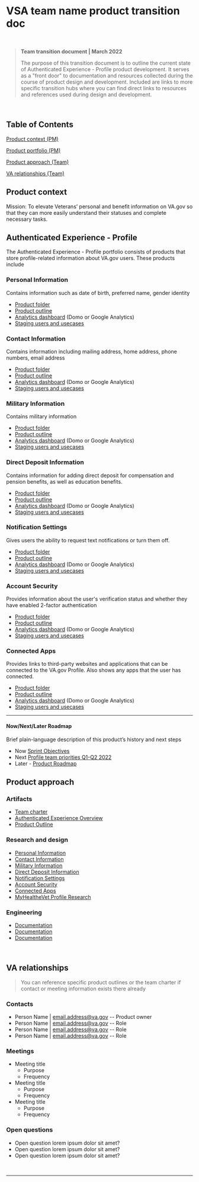 # VSA team name product transition doc

<br>

>**Team transition document | March 2022**
>
> The purpose of this transition document is to outline the current state of Authenticated Experience - Profile product development. It serves as a "front door" to documentation and resources collected during the course of product design and development. Included are links to more specific transition hubs where you can find direct links to resources and references used during design and development.

<br>

## Table of Contents
[Product context (PM)](#product-context)

[Product portfolio (PM)](#product-portfolio)

[Product approach (Team)](#product-approach)

[VA relationships (Team)](#va-relationships)

## Product context 
Mission: To elevate Veterans’ personal and benefit information on VA.gov so that they can more easily understand their statuses and complete necessary tasks. 


## Authenticated Experience - Profile
The Authenticated Experience - Profile portfolio consists of products that store profile-related information about VA.gov users.  These products include
### Personal Information
Contains information such as date of birth, preferred name, gender identity
- [Product folder]()
- [Product outline]()
- [Analytics dashboard]() (Domo or Google Analytics)
- [Staging users and usecases]()

### Contact Information
Contains information including mailing address, home address, phone numbers, email address
- [Product folder]()
- [Product outline]()
- [Analytics dashboard]() (Domo or Google Analytics)
- [Staging users and usecases]()

### Military Information
Contains military information 
- [Product folder]()
- [Product outline]()
- [Analytics dashboard]() (Domo or Google Analytics)
- [Staging users and usecases]()

### Direct Deposit Information
Contains information for adding direct deposit for compensation and pension benefits, as well as education benefits.
- [Product folder]()
- [Product outline]()
- [Analytics dashboard]() (Domo or Google Analytics)
- [Staging users and usecases]()

### Notification Settings
Gives users the ability to request text notifications or turn them off.
- [Product folder]()
- [Product outline]()
- [Analytics dashboard]() (Domo or Google Analytics)
- [Staging users and usecases]()

### Account Security
Provides information about the user's verification status and whether they have enabled 2-factor authentication
- [Product folder]()
- [Product outline]()
- [Analytics dashboard]() (Domo or Google Analytics)
- [Staging users and usecases]()

### Connected Apps
Provides links to third-party websites and applications that can be connected to the VA.gov Profile.  Also shows any apps that the user has connected.
- [Product folder]()
- [Product outline]()
- [Analytics dashboard]() (Domo or Google Analytics)
- [Staging users and usecases]()

<hr>

#### Now/Next/Later Roadmap
Brief plain-language description of this product’s history and next steps

- Now [Sprint Objectives](https://github.com/department-of-veterans-affairs/va.gov-team/tree/master/teams/vsa/teams/authenticated-experience/sprint-objectives/profile)
- Next [Profile team priorities Q1-Q2 2022](https://github.com/department-of-veterans-affairs/va.gov-team/blob/master/teams/vsa/teams/authenticated-experience/roadmap/team-priorities-profile-Q1-Q2-2022.md)
- Later - [Product Roadmap](https://github.com/department-of-veterans-affairs/va.gov-team/blob/master/teams/vsa/teams/authenticated-experience/roadmap/profile-roadmap.md)

## Product approach 

### Artifacts
- [Team charter](https://github.com/department-of-veterans-affairs/va.gov-team/blob/master/teams/vsa/teams/authenticated-experience/charter.md)
- [Authenticated Experience Overview](https://github.com/department-of-veterans-affairs/va.gov-team/blob/master/teams/vsa/teams/authenticated-experience/README.md)
- [Product Outline](https://github.com/department-of-veterans-affairs/va.gov-team/blob/master/teams/vsa/teams/authenticated-experience/product-outline.md)

### Research and design
- [Personal Information](https://github.com/department-of-veterans-affairs/va.gov-team/tree/master/products/identity-personalization/profile/personal-information)
- [Contact Information](https://github.com/department-of-veterans-affairs/va.gov-team/tree/master/products/identity-personalization/profile/contact-information)
- [Military Information](https://github.com/department-of-veterans-affairs/va.gov-team/tree/master/products/identity-personalization/profile/military-information)
- [Direct Deposit Information](https://github.com/department-of-veterans-affairs/va.gov-team/tree/master/products/identity-personalization/direct-deposit)
- [Notification Settings](https://github.com/department-of-veterans-affairs/va.gov-team/tree/master/products/identity-personalization/notifications)
- [Account Security](https://github.com/department-of-veterans-affairs/va.gov-team/tree/master/products/identity-personalization/profile/account-settings-V1)
- [Connected Apps](https://github.com/department-of-veterans-affairs/va.gov-team/tree/master/products/identity-personalization/profile/connected-apps-data)
- [MyHealtheVet Profile Research](https://github.com/department-of-veterans-affairs/va.gov-team/tree/master/products/identity-personalization/profile/mhv-profile-research)

### Engineering
- [Documentation]()
- [Documentation]()
- [Documentation]()

<br>

## VA relationships
> You can reference specific product outlines or the team charter if contact or meeting information exists there already
### Contacts

- Person Name | email.address@va.gov -- Product owner
- Person Name | email.address@va.gov -- Role
- Person Name | email.address@va.gov -- Role
- Person Name | email.address@va.gov -- Role

### Meetings

- Meeting title
   - Purpose
   - Frequency
- Meeting title
   - Purpose
   - Frequency
- Meeting title
   - Purpose
   - Frequency

### Open questions

- Open question lorem ipsum dolor sit amet?
- Open question lorem ipsum dolor sit amet?
- Open question lorem ipsum dolor sit amet?

<br>

---

